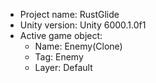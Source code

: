 <!-- UNITY CODE ASSIST INSTRUCTIONS START -->
- Project name: RustGlide
- Unity version: Unity 6000.1.0f1
- Active game object:
  - Name: Enemy(Clone)
  - Tag: Enemy
  - Layer: Default
<!-- UNITY CODE ASSIST INSTRUCTIONS END -->